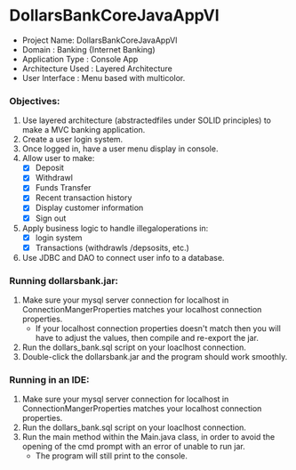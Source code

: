 # DollarsBankCoreJavaAppVl
- Project Name: DollarsBankCoreJavaAppVl
- Domain : Banking {Internet Banking)
- Application Type : Console App
- Architecture Used : Layered Architecture
- User Interface : Menu based with multicolor.

### Objectives:
1. Use layered architecture (abstractedfiles under SOLID principles) to make a MVC banking application.
2. Create a user login system.
3. Once logged in, have a user menu display in console.
4. Allow user to make:
   - [x] Deposit
   - [x] Withdrawl
   - [x] Funds Transfer
   - [x] Recent transaction history
   - [x] Display customer information
   - [X] Sign out
5. Apply business logic to handle illegaloperations in:
   - [X] login system
   - [x] Transactions (withdrawls /depsosits, etc.)
6. Use JDBC and DAO to connect user info to a database.

### Running dollarsbank.jar:
1. Make sure your mysql server connection for localhost in ConnectionMangerProperties matches your localhost connection properties.
   - If your localhost connection properties doesn't match then you will have to adjust the values, then compile and re-export the jar.
2. Run the dollars_bank.sql script on your loaclhost connection.
3. Double-click the dollarsbank.jar and the program should work smoothly.

### Running in an IDE:
1. Make sure your mysql server connection for localhost in ConnectionMangerProperties matches your localhost connection properties.
2. Run the dollars_bank.sql script on your loaclhost connection.
3. Run the main method within the Main.java class, in order to avoid the opening of the cmd prompt with an error of unable to run jar.
   - The program will still print to the console.
